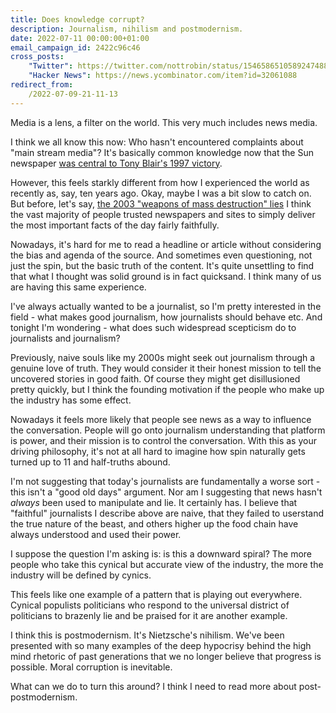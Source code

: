 ```yaml
---
title: Does knowledge corrupt?
description: Journalism, nihilism and postmodernism.
date: 2022-07-11 00:00:00+01:00
email_campaign_id: 2422c96c46
cross_posts:
    "Twitter": https://twitter.com/nottrobin/status/1546586510589247488
    "Hacker News": https://news.ycombinator.com/item?id=32061088
redirect_from:
    /2022-07-09-21-11-13
---
```


Media is a lens, a filter on the world. This very much includes news media.

I think we all know this now: Who hasn't encountered complaints about "main stream media"? It's basically common knowledge now that the Sun newspaper [was central to Tony Blair's 1997 victory](https://en.m.wikipedia.org/wiki/It%27s_The_Sun_Wot_Won_It).

However, this feels starkly different from how I experienced the world as recently as, say, ten years ago. Okay, maybe I was a bit slow to catch on. But before, let's say, [the 2003 "weapons of mass destruction" lies](https://en.m.wikipedia.org/wiki/Iraq_and_weapons_of_mass_destruction) I think the vast majority of people trusted newspapers and sites to simply deliver the most important facts of the day fairly faithfully.

Nowadays, it's hard for me to read a headline or article without considering the bias and agenda of the source. And sometimes even questioning, not just the spin, but the basic truth of the content. It's quite unsettling to find that what I thought was solid ground is in fact quicksand. I think many of us are having this same experience.

I've always actually wanted to be a journalist, so I'm pretty interested in the field - what makes good journalism, how journalists should behave etc. And tonight I'm wondering - what does such widespread scepticism do to journalists and journalism?

Previously, naive souls like my 2000s might seek out journalism through a genuine love of truth. They would consider it their honest mission to tell the uncovered stories in good faith. Of course they might get disillusioned pretty quickly, but I think the founding motivation if the people who make up the industry has some effect.

Nowadays it feels more likely that people see news as a way to influence the conversation. People will go onto journalism understanding that platform is power, and their mission is to control the conversation. With this as your driving philosophy, it's not at all hard to imagine how spin naturally gets turned up to 11 and half-truths abound.

I'm not suggesting that today's journalists are fundamentally a worse sort - this isn't a "good old days" argument. Nor am I suggesting that news hasn't *always* been used to manipulate and lie. It certainly has. I believe that "faithful" journalists I describe above are naive, that they failed to userstand the true nature of the beast, and others higher up the food chain have always understood and used their power.

I suppose the question I'm asking is: is this a downward spiral? The more people who take this cynical but accurate view of the industry, the more the industry will be defined by cynics.

This feels like one example of a pattern that is playing out everywhere. Cynical populists politicians who respond to the universal district of politicians to brazenly lie and be praised for it are another example.

I think this is postmodernism. It's Nietzsche's nihilism. We've been presented with so many examples of the deep hypocrisy behind the high mind rhetoric of past generations that we no longer believe that progress is possible. Moral corruption is inevitable.

What can we do to turn this around? I think I need to read more about post-postmodernism.